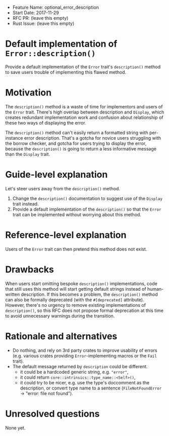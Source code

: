 - Feature Name: optional_error_description
- Start Date: 2017-11-29
- RFC PR: (leave this empty)
- Rust Issue: (leave this empty)

# Default implementation of `Error::description()`
[summary]: #summary

Provide a default implementation of the `Error` trait's `description()` method to save users trouble of implementing this flawed method.

# Motivation
[motivation]: #motivation

The `description()` method is a waste of time for implementors and users of the `Error` trait. There's high overlap between description and `Display`, which creates redundant implementation work and confusion about relationship of these two ways of displaying the error.

The `description()` method can't easily return a formatted string with per-instance error description. That's a gotcha for novice users struggling with the borrow checker, and gotcha for users trying to display the error, because the `description()` is going to return a less informative message than the `Display` trait.

# Guide-level explanation
[guide-level-explanation]: #guide-level-explanation

Let's steer users away from the `description()` method.

1. Change the `description()` documentation to suggest use of the `Display` trait instead.
2. Provide a default implementation of the `description()` so that the `Error` trait can be implemented without worrying about this method.

# Reference-level explanation
[reference-level-explanation]: #reference-level-explanation

Users of the `Error` trait can then pretend this method does not exist.

# Drawbacks
[drawbacks]: #drawbacks

When users start omitting bespoke `description()` implementations, code that still uses this method will start getting default strings instead of human-written description. If this becomes a problem, the `description()` method can also be formally deprecated (with the `#[deprecated]` attribute). However, there's no urgency to remove existing implementations of `description()`, so this RFC does not propose formal deprecation at this time to avoid unnecessary warnings during the transition.

# Rationale and alternatives
[alternatives]: #alternatives

- Do nothing, and rely on 3rd party crates to improve usability of errors (e.g. various crates providing `Error`-implementing macros or the `Fail` trait).
- The default message returned by `description` could be different.
    - it could be a hardcoded generic string, e.g. `"error"`,
    - it could return `core::intrinsics::type_name::<Self>()`,
    - it could try to be nicer, e.g. use the type's doccomment as the description, or convert type name to a sentence (`FileNotFoundError` -> "error: file not found").

# Unresolved questions
[unresolved]: #unresolved-questions

None yet.
